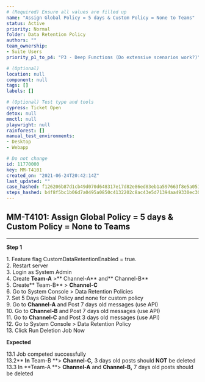 ```yaml
---
# (Required) Ensure all values are filled up
name: "Assign Global Policy = 5 days & Custom Policy = None to Teams"
status: Active
priority: Normal
folder: Data Retention Policy
authors: ""
team_ownership: 
- Suite Users
priority_p1_to_p4: "P3 - Deep Functions (Do extensive scenarios work?)"

# (Optional)
location: null
component: null
tags: []
labels: []

# (Optional) Test type and tools
cypress: Ticket Open
detox: null
mmctl: null
playwright: null
rainforest: []
manual_test_environments: 
- Desktop
- Webapp

# Do not change
id: 11770000
key: MM-T4101
created_on: "2021-06-24T20:42:14Z"
last_updated: ""
case_hashed: f126206b87d1cb49d070d648317e17d82e86ed83eb1a597663f8e5a051230d94306151813f56f433f9ee6adbf92a51e6
steps_hashed: b4f8f5bc1b06d7a0495a0850c4132202c8ac43e5d71394aa49330ec3060f7052aabc5aa8dd5b18405b3fad3692064bf1
---
```


<!-- (Auto-generated) Based on frontmatter's "key" and "name" -->

## MM-T4101: Assign Global Policy = 5 days & Custom Policy = None to Teams

---

**Step 1**

1\. Feature flag CustomDataRetentionEnabled = true.\
2\. Restart server\
3\. Login as System Admin\
4\. Create **Team-A** >\*\* Channel-A\*\* and\*\* Channel-B\*\*\
5\. Create\*\* Team-B\*\* > **Channel-C**\
6\. Go to System Console > Data Retention Policies\
7\. Set 5 Days Global Policy and none for custom policy\
9\. Go to **Channel-A** and Post 7 days old messages (use API)\
10\. Go to **Channel-B** and Post 7 days old messages (use API)\
11\. Go to **Channel-C** and Post 3 days old messages (use API)\
12\. Go to System Console > Data Retention Policy\
13\. Click Run Deletion Job Now

**Expected**

​13.1 Job competed successfully\
13.2\*\* **In** Team-B \*\*> **Channel-C,** 3 days old posts should **NOT** be deleted\
13.3 In \*\*Team-A \*\*> **Channel-A** and **Channel-B,** 7 days old posts should be deleted​​​​​​​​
